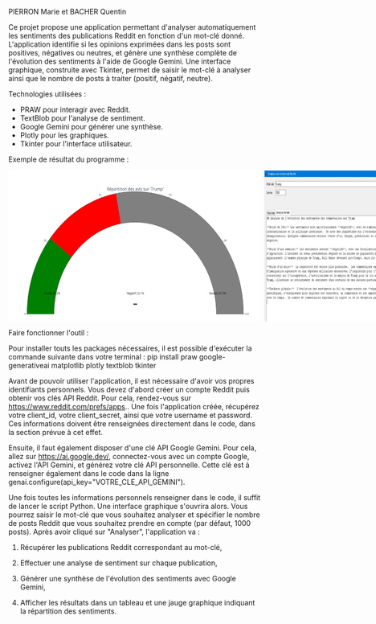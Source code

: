 PIERRON Marie et BACHER Quentin

Ce projet propose une application permettant d'analyser automatiquement les sentiments des publications Reddit en fonction d'un mot-clé donné. L'application identifie si les opinions exprimées dans les posts sont positives, négatives ou neutres, et génère une synthèse complète de l'évolution des sentiments à l'aide de Google Gemini. Une interface graphique, construite avec Tkinter, permet de saisir le mot-clé à analyser ainsi que le nombre de posts à traiter (positif, négatif, neutre).

Technologies utilisées : 
- PRAW pour interagir avec Reddit.
- TextBlob pour l'analyse de sentiment.
- Google Gemini pour générer une synthèse.
- Plotly pour les graphiques.
- Tkinter pour l'interface utilisateur.

Exemple de résultat du programme : 

<div style="display: flex; gap: 10px;">
  <img src="images/2.jpg" alt="Résultat 1" width="500" height="300"/>
  <img src="images/3.jpg" alt="Résultat 2" width="600" height="300"/>
</div>

Faire fonctionner l'outil : 

Pour installer touts les packages nécessaires, il est possible d'exécuter la commande suivante dans votre terminal :
pip install praw google-generativeai matplotlib plotly textblob tkinter

Avant de pouvoir utiliser l'application, il est nécessaire d'avoir vos propres identifiants personnels. Vous devez d'abord créer un compte Reddit puis obtenir vos clés API Reddit. Pour cela, rendez-vous sur https://www.reddit.com/prefs/apps.. Une fois l'application créée, récupérez votre client_id, votre client_secret, ainsi que votre username et password. Ces informations doivent être renseignées directement dans le code, dans la section prévue à cet effet.

Ensuite, il faut également disposer d'une clé API Google Gemini. Pour cela, allez sur https://ai.google.dev/, connectez-vous avec un compte Google, activez l'API Gemini, et générez votre clé API personnelle. Cette clé est à renseigner également dans le code dans la ligne genai.configure(api_key="VOTRE_CLE_API_GEMINI").

Une fois toutes les informations personnels renseigner dans le code, il suffit de lancer le script Python. Une interface graphique s'ouvrira alors. Vous pourrez saisir le mot-clé que vous souhaitez analyser et spécifier le nombre de posts Reddit que vous souhaitez prendre en compte (par défaut, 1000 posts). Après avoir cliqué sur "Analyser", l'application va :

1. Récupérer les publications Reddit correspondant au mot-clé,

2. Effectuer une analyse de sentiment sur chaque publication,

3. Générer une synthèse de l'évolution des sentiments avec Google Gemini,

4. Afficher les résultats dans un tableau et une jauge graphique indiquant la répartition des sentiments.

